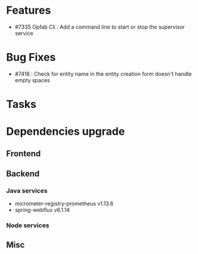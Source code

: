 
# Features
- #7335 Opfab Cli : Add a command line to start or stop the supervisor service

# Bug Fixes
- #7418 : Check for entity name in the entity creation form doesn't handle empty spaces


# Tasks


# Dependencies upgrade

## Frontend
  
## Backend 

### Java services 

- micrometer-registry-prometheus v1.13.6
- spring-webflux v6.1.14

### Node services


## Misc 






